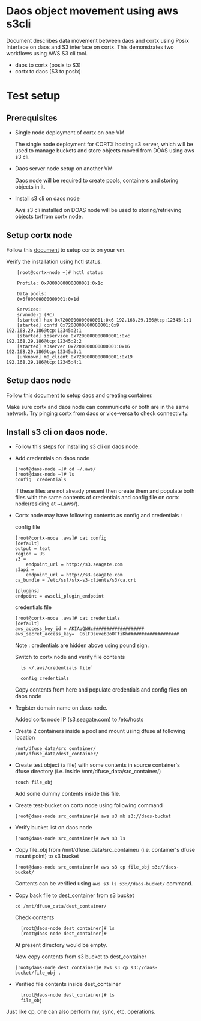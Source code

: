 # Daos object movement using aws s3cli

Document describes data movement between daos and cortx using Posix Interface on daos and S3 interface on cortx. This demonstrates two workflows using AWS S3 cli tool.

   - daos to cortx (posix to S3)
   - cortx to daos (S3 to posix)

# Test setup

## Prerequisites

* Single node deployment of cortx on one VM

   The single node deployment for CORTX hosting s3 server, which will be used to manage buckets and store objects moved from DOAS using aws s3 cli.

* Daos server node setup on another VM
  
   Daos node will be required to create pools, containers and storing objects in it.

* Install s3 cli on daos node

   Aws s3 cli installed on DOAS node will be used to storing/retrieving objects to/from cortx node.
    
## Setup cortx node

Follow this [document](https://github.com/Seagate/cortx/blob/main/QUICK_START.md) to setup cortx on your vm.

Verify the installation using hctl status.

        [root@cortx-node ~]# hctl status

        Profile: 0x7000000000000001:0x1c

        Data pools:
        0x6f00000000000001:0x1d

        Services:
        srvnode-1 (RC)
        [started] hax 0x7200000000000001:0x6 192.168.29.186@tcp:12345:1:1
        [started] confd 0x7200000000000001:0x9 192.168.29.186@tcp:12345:2:1
        [started] ioservice 0x7200000000000001:0xc 192.168.29.186@tcp:12345:2:2
        [started] s3server 0x7200000000000001:0x16 192.168.29.186@tcp:12345:3:1
        [unknown] m0_client 0x7200000000000001:0x19 192.168.29.186@tcp:12345:4:1

## Setup daos node

Follow this [document](https://github.com/Seagate/cortx-experiments/blob/main/daos-cortx/docs/setup_daos.md) to setup daos and creating container.
  
Make sure cortx and daos node can communicate or both are in the same network. Try pinging cortx from daos or vice-versa to check connectivity.

## Install s3 cli on daos node.

* Follow this [steps](https://github.com/Seagate/cortx-s3server/blob/main/docs/CORTX-S3%20Server%20Quick%20Start%20Guide.md#14-Test-your-Build-using-S3-CLI) for installing s3 cli on daos node. 
 
* Add credentials on daos node

      [root@daos-node ~]# cd ~/.aws/
      [root@daos-node ~]# ls
      config  credentials

   If these files are not already present then create them and populate both files with the same contents of credentials and config file on cortx node(residing at ~/.aws/).

- Cortx node may have following contents as config and credentials :

   config file

      [root@cortx-node .aws]# cat config
      [default]
      output = text
      region = US
      s3 =
          endpoint_url = http://s3.seagate.com
      s3api =
          endpoint_url = http://s3.seagate.com
      ca_bundle = /etc/ssl/stx-s3-clients/s3/ca.crt

      [plugins]
      endpoint = awscli_plugin_endpoint

   credentials file

      [root@cortx-node .aws]# cat credentials
      [default]
      aws_access_key_id = AKIAqQWHc###################
      aws_secret_access_key=  G6lFDsuvebBoOTfiKh###################

   Note : credentials are hidden above using pound sign.

   Switch to cortx node and verify file contents

        ls ~/.aws/credentials file`

        config credentials

   Copy contents from here and populate credentials and config files on daos node

* Register domain name on daos node.

   Added cortx node IP (s3.seagate.com) to /etc/hosts

* Create 2 containers inside a pool and mount using dfuse at following location

      /mnt/dfuse_data/src_container/
      /mnt/dfuse_data/dest_container/

* Create test object (a file) with some contents in source container's dfuse directory (i.e. inside /mnt/dfuse_data/src_container/)

   `touch file_obj`

   Add some dummy contents inside this file.

* Create test-bucket on cortx node using following command

   `[root@daos-node src_container]# aws s3 mb s3://daos-bucket`

* Verify bucket list on daos node

   `[root@daos-node src_container]# aws s3 ls`

* Copy file_obj from /mnt/dfuse_data/src_container/ (i.e. container's dfuse mount point) to s3 bucket

   `[root@daos-node src_container]# aws s3 cp file_obj s3://daos-bucket/`

   Contents can be verified using `aws s3 ls s3://daos-bucket/` command.

* Copy back file to dest_container from s3 bucket

   `cd /mnt/dfuse_data/dest_container/`

   Check contents

        [root@daos-node dest_container]# ls
        [root@daos-node dest_container]# 
 
   At present directory would be empty.
 
   Now copy contents from s3 bucket to dest_container

   `[root@daos-node dest_container]# aws s3 cp s3://daos-bucket/file_obj .`

* Verified file contents inside dest_container

        [root@daos-node dest_container]# ls
        file_obj

Just like cp, one can also perform mv, sync, etc. operations.
